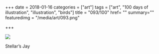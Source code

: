 +++
date = 2018-01-16
categories = ["art"]
tags = ["art", "100 days of illustration", "illustration", "birds"]
title = "093/100"
href= ""
summary=""
featuredimg = "/media/art/093.png"

+++

<img src="/media/art/093.png" />

Stellar’s Jay
